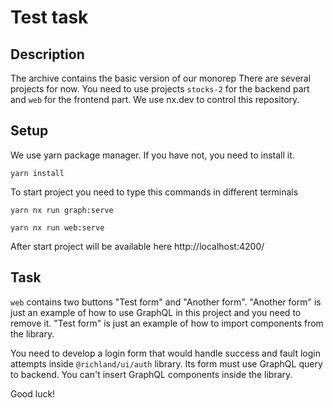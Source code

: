 # Test task

## Description
The archive contains the basic version of our monorep
There are several projects for now. You need to use projects `stocks-2` for the backend part and `web` for the frontend part. We use nx.dev to control this repository.
## Setup
We use yarn package manager. If you have not, you need to install it.

```
yarn install
```

To start project you need to type this commands in different terminals
```
yarn nx run graph:serve
```

```
yarn nx run web:serve
```

After start project will be available here http://localhost:4200/

## Task

`web` contains two buttons "Test form" and "Another form". 
"Another form" is just an example of how to use GraphQL in this project and you need to remove it.
"Test form" is just an example of how to import components from the library.

You need to develop a login form that would handle success and fault login attempts inside `@richland/ui/auth` library. Its form must use GraphQL query to backend. You can't insert GraphQL components inside the library.

Good luck!
